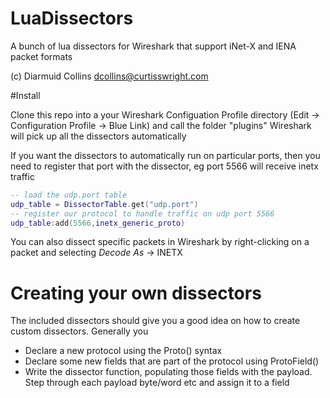 LuaDissectors
=============

A bunch of lua dissectors for Wireshark that support iNet-X and IENA packet formats

(c) Diarmuid Collins dcollins@curtisswright.com


#Install

Clone this repo into a your Wireshark Configuation Profile directory (Edit -> Configuration Profile -> Blue Link) and call the folder "plugins"
Wireshark will pick up all the dissectors automatically


If you want the dissectors to automatically run on particular ports, then you need to register that port with the dissector, eg port 5566 will receive inetx traffic
```lua
-- load the udp.port table
udp_table = DissectorTable.get("udp.port")
-- register our protocol to handle traffic on udp port 5566
udp_table:add(5566,inetx_generic_proto)
```

You can also dissect specific packets in Wireshark by right-clicking on a packet and selecting _Decode As_ -> INETX

# Creating your own dissectors

The included dissectors should give you a good idea on how to create custom dissectors. Generally you 
* Declare a new protocol using the Proto() syntax 
* Declare some new fields that are part of the protocol using ProtoField()
* Write the dissector function, populating those fields with the payload. Step through each payload byte/word etc and assign it to a field